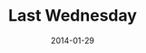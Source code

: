 ---
layout: message
category: message
series: "Power To Change"
title: "Last Wednesday"
date: 2014-01-29
audio-description: "Last Wednesday - Oakley"
audio: "http://www.crossroads.net/players/media/hq/012914_lw_oakley.mp3"
audio-title: "Last Wednesday"
audio-duration: "47:55"
video-description: "Last Wednesday - Oakley"
video-title: "Last Wednesday"
video: "https://s3.amazonaws.com/crossroadsvideomessages/012914_lw_oakley.mp4"
video-poster: "https://www.crossroads.net/uploadedfiles/012914_lw_still.jpg"
---